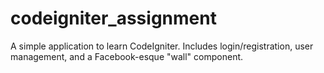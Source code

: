 codeigniter_assignment
======================

A simple application to learn CodeIgniter. Includes login/registration, user management, and a Facebook-esque "wall" component.
